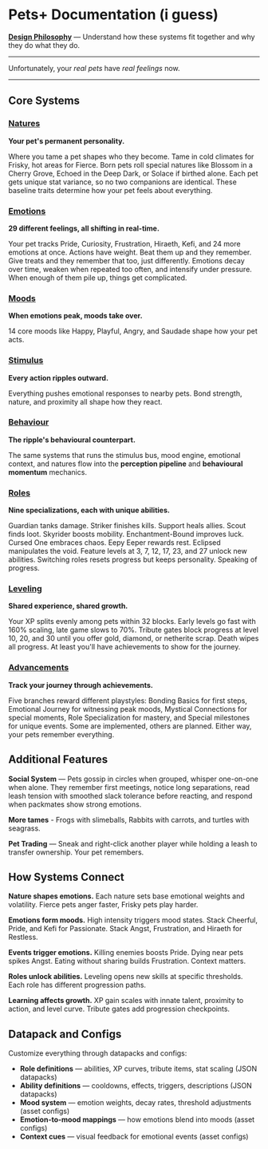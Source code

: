 # Pets+ Documentation (i guess)

**[Design Philosophy](design_philosophy.md)** — Understand how these systems fit together and why they do what they do.

--- 

Unfortunately, your *real pets* have *real feelings* now.

---

## Core Systems

### [Natures](natures.md)
**Your pet's permanent personality.**

Where you tame a pet shapes who they become. Tame in cold climates for Frisky, hot areas for Fierce. Born pets roll special natures like Blossom in a Cherry Grove, Echoed in the Deep Dark, or Solace if birthed alone. Each pet gets unique stat variance, so no two companions are identical. These baseline traits determine how your pet feels about everything.

### [Emotions](emotions.md)
**29 different feelings, all shifting in real-time.**

Your pet tracks Pride, Curiosity, Frustration, Hiraeth, Kefi, and 24 more emotions at once. Actions have weight. Beat them up and they remember. Give treats and they remember that too, just differently. Emotions decay over time, weaken when repeated too often, and intensify under pressure. When enough of them pile up, things get complicated.

### [Moods](moods.md)
**When emotions peak, moods take over.**

14 core moods like Happy, Playful, Angry, and Saudade shape how your pet acts.

### [Stimulus](stimulus.md)
**Every action ripples outward.**

Everything pushes emotional responses to nearby pets. Bond strength, nature, and proximity all shape how they react.

### [Behaviour](behaviour.md)
**The ripple's behavioural counterpart.**

The same systems that runs the stimulus bus, mood engine, emotional context, and natures flow into the **perception pipeline** and **behavioural momentum** mechanics.

### [Roles](roles.md)
**Nine specializations, each with unique abilities.**

Guardian tanks damage. Striker finishes kills. Support heals allies. Scout finds loot. Skyrider boosts mobility. Enchantment-Bound improves luck. Cursed One embraces chaos. Eepy Eeper rewards rest. Eclipsed manipulates the void. Feature levels at 3, 7, 12, 17, 23, and 27 unlock new abilities. Switching roles resets progress but keeps personality. Speaking of progress.

### [Leveling](leveling.md)
**Shared experience, shared growth.**

Your XP splits evenly among pets within 32 blocks. Early levels go fast with 160% scaling, late game slows to 70%. Tribute gates block progress at level 10, 20, and 30 until you offer gold, diamond, or netherite scrap. Death wipes all progress. At least you'll have achievements to show for the journey.

### [Advancements](advancements.md)
**Track your journey through achievements.**

Five branches reward different playstyles: Bonding Basics for first steps, Emotional Journey for witnessing peak moods, Mystical Connections for special moments, Role Specialization for mastery, and Special milestones for unique events. Some are implemented, others are planned. Either way, your pets remember everything.

## Additional Features

**Social System** — Pets gossip in circles when grouped, whisper one-on-one when alone. They remember first meetings, notice long separations, read leash tension with smoothed slack tolerance before reacting, and respond when packmates show strong emotions.

**More tames** - Frogs with slimeballs, Rabbits with carrots, and turtles with seagrass.

**Pet Trading** — Sneak and right-click another player while holding a leash to transfer ownership. Your pet remembers.

## How Systems Connect

**Nature shapes emotions.** Each nature sets base emotional weights and volatility. Fierce pets anger faster, Frisky pets play harder.

**Emotions form moods.** High intensity triggers mood states. Stack Cheerful, Pride, and Kefi for Passionate. Stack Angst, Frustration, and Hiraeth for Restless.

**Events trigger emotions.** Killing enemies boosts Pride. Dying near pets spikes Angst. Eating without sharing builds Frustration. Context matters.

**Roles unlock abilities.** Leveling opens new skills at specific thresholds. Each role has different progression paths.

**Learning affects growth.** XP gain scales with innate talent, proximity to action, and level curve. Tribute gates add progression checkpoints.

## Datapack and Configs

Customize everything through datapacks and configs:

- **Role definitions** — abilities, XP curves, tribute items, stat scaling (JSON datapacks)
- **Ability definitions** — cooldowns, effects, triggers, descriptions (JSON datapacks)
- **Mood system** — emotion weights, decay rates, threshold adjustments (asset configs)
- **Emotion-to-mood mappings** — how emotions blend into moods (asset configs)
- **Context cues** — visual feedback for emotional events (asset configs)
